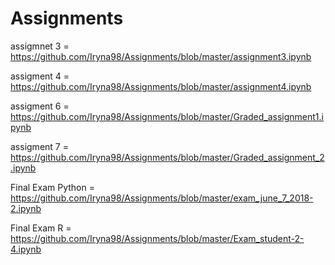 # Assignments

assigmnet 3 = https://github.com/Iryna98/Assignments/blob/master/assignment3.ipynb

assigment 4 = https://github.com/Iryna98/Assignments/blob/master/assignment4.ipynb

assigment 6 = https://github.com/Iryna98/Assignments/blob/master/Graded_assignment1.ipynb

assigment 7 = https://github.com/Iryna98/Assignments/blob/master/Graded_assignment_2.ipynb

Final Exam Python = https://github.com/Iryna98/Assignments/blob/master/exam_june_7_2018-2.ipynb

Final Exam R = https://github.com/Iryna98/Assignments/blob/master/Exam_student-2-4.ipynb
